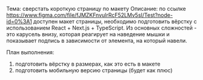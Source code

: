 Тема: сверстать короткую страницу по макету
Описание: по ссылке https://www.figma.com/file/fJMZKFnvulrRcF52LMv5sI/Test?node-id=0%3A1 доступен макет страницы, необходимо подготовить вёрстку с использованием React + Next.js + TypeScript. Из основных сложностей - это карусель внизу, которая реагирует на наведение мышки и показывает подпись в зависимости от элемента, на который навели.

План выполнения:
1) подготовить вёрстку в размерах, как это есть в макете
2) подготовить мобильную версию страницы (будет как плюс)
